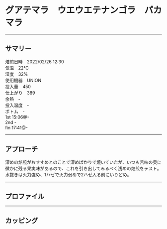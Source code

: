 # グアテマラ　ウエウエテナンゴラ　パカマラ  
***
## サマリー
焙煎日時　2022/02/26 12:30  
気温　22℃  
湿度　32%  
使用機器　UNION  
投入量　450  
仕上がり　389  
余熱　-  
投入温度　-  
ボトム　-  
1st 15:06@-  
2nd -  
fin 17:41@-  
***
## アプローチ
深めの焙煎がおすすめとのことで深めばかりで焼いていたが、いつも苦味の奥に微かに残る果実味があるので、これを引き出してみるべく浅めの焙煎をテスト。
水抜きは火力強め、1ハゼで火力弱めで2ハゼ入る前にいりどめ。
***
## プロファイル

***
## カッピング

